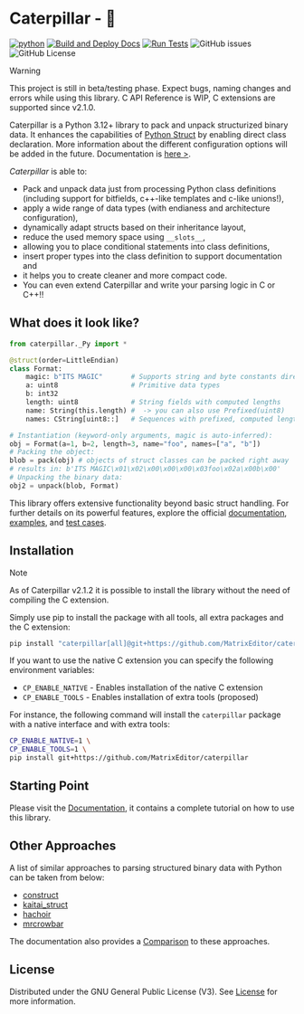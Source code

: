 # Caterpillar - 🐛

[![python](https://img.shields.io/python/required-version-toml?tomlFilePath=https%3A%2F%2Fraw.githubusercontent.com%2FMatrixEditor%2Fcaterpillar%2Fmaster%2Fpyproject.toml&logo=python)](https://www.python.org/downloads/)
[![Build and Deploy Docs](https://github.com/MatrixEditor/caterpillar/actions/workflows/python-sphinx.yml/badge.svg)](https://github.com/MatrixEditor/caterpillar/actions/workflows/python-sphinx.yml)
[![Run Tests](https://github.com/MatrixEditor/caterpillar/actions/workflows/python-test.yml/badge.svg)](https://github.com/MatrixEditor/caterpillar/actions/workflows/python-test.yml)
![GitHub issues](https://img.shields.io/github/issues/MatrixEditor/caterpillar?logo=github)
![GitHub License](https://img.shields.io/github/license/MatrixEditor/caterpillar?logo=github)



> [!WARNING]
> This project is still in beta/testing phase. Expect bugs, naming changes and errors while using this
> library. C API Reference is WIP, C extensions are supported since v2.1.0.

Caterpillar is a Python 3.12+ library to pack and unpack structurized binary data. It
enhances the capabilities of [Python Struct](https://docs.python.org/3/library/struct.html)
by enabling direct class declaration. More information about the different configuration
options will be added in the future. Documentation is [here >](https://matrixeditor.github.io/caterpillar/).

*Caterpillar* is able to:

* Pack and unpack data just from processing Python class definitions (including support for bitfields, c++-like templates and c-like unions!),
* apply a wide range of data types (with endianess and architecture configuration),
* dynamically adapt structs based on their inheritance layout,
* reduce the used memory space using `__slots__`,
* allowing you to place conditional statements into class definitions,
* insert proper types into the class definition to support documentation and
* it helps you to create cleaner and more compact code.
* You can even extend Caterpillar and write your parsing logic in C or C++!!

## What does it look like?

```python
from caterpillar._Py import *

@struct(order=LittleEndian)
class Format:
    magic: b"ITS MAGIC"       # Supports string and byte constants directly
    a: uint8                  # Primitive data types
    b: int32
    length: uint8             # String fields with computed lengths
    name: String(this.length) #  -> you can also use Prefixed(uint8)
    names: CString[uint8::]   # Sequences with prefixed, computed lengths

# Instantiation (keyword-only arguments, magic is auto-inferred):
obj = Format(a=1, b=2, length=3, name="foo", names=["a", "b"])
# Packing the object:
blob = pack(obj) # objects of struct classes can be packed right away
# results in: b'ITS MAGIC\x01\x02\x00\x00\x00\x03foo\x02a\x00b\x00'
# Unpacking the binary data:
obj2 = unpack(blob, Format)
```

This library offers extensive functionality beyond basic struct handling. For further details
on its powerful features, explore the official [documentation](https://matrixeditor.github.io/caterpillar/),
[examples](./examples/), and [test cases](./test/).

## Installation

> [!NOTE]
> As of Caterpillar v2.1.2 it is possible to install the library without the need of
> compiling the C extension.

Simply use pip to install the package with all tools, all extra packages and the C extension:
```bash
pip install "caterpillar[all]@git+https://github.com/MatrixEditor/caterpillar.git"
```

If you want to use the native C extension you can specify the following environment variables:

* `CP_ENABLE_NATIVE` - Enables installation of the native C extension
* `CP_ENABLE_TOOLS` - Enables installation of extra tools (proposed)

For instance, the following command will install the `caterpillar` package with
a native interface and with extra tools:
```bash
CP_ENABLE_NATIVE=1 \
CP_ENABLE_TOOLS=1 \
pip install git+https://github.com/MatrixEditor/caterpillar
```

## Starting Point

Please visit the [Documentation](https://matrixeditor.github.io/caterpillar/), it contains a complete tutorial on how to use this library.

## Other Approaches

A list of similar approaches to parsing structured binary data with Python can be taken from below:

* [construct](https://github.com/construct/construct)
* [kaitai_struct](https://github.com/kaitai-io/kaitai_struct)
* [hachoir](https://hachoir.readthedocs.io/en/latest/)
* [mrcrowbar](https://github.com/moralrecordings/mrcrowbar)

The documentation also provides a [Comparison](https://matrixeditor.github.io/caterpillar/reference/introduction.html#comparison)
to these approaches.

## License

Distributed under the GNU General Public License (V3). See [License](LICENSE) for more information.